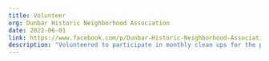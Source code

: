 ```yaml
---
title: Volunteer
org: Dunbar Historic Neighborhood Association
date: 2022-06-01
link: https://www.facebook.com/p/Dunbar-Historic-Neighborhood-Association-61558144494132/
description: "Volunteered to participate in monthly clean ups for the preservation of the Dunbar Historic neighborhood in Little Rock, AR."
---
```


